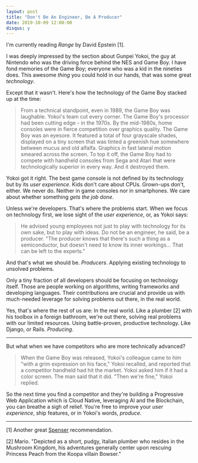 ```yaml
---
layout: post
title: "Don't Be An Engineer, Be A Producer"
date: 2019-10-09 12:00:00
disqus: y
---
```


I'm currently reading *Range* by David Epstein [1].

I was deeply impressed by the section about Gunpei Yokoi, the guy at
Nintendo who was the driving force behind the NES and Game Boy. I have
fond memories of the Game Boy; everyone who was a kid in the nineties
does. This awesome *thing* you could hold in our hands, that was some
great *technology*.

Except that it wasn't. Here's how the technology of the Game Boy
stacked up at the time:

> From a technical standpoint, even in 1989, the Game Boy was
> laughable. Yokoi's team cut every corner. The Game Boy's processor had
> been cutting edge - in the 1970s. By the mid-1980s, home consoles were
> in fierce competition over graphics quality. The Game Boy was an
> eyesore. It featured a total of four grayscale shades, displayed on a
> tiny screen that was tinted a greenish hue somewhere between mucus and
> old alfalfa. Graphics in fast lateral motion smeared across the
> screen. To top it off, the Game Boy had to compete with handheld
> consoles from Sega and Atari that were technologically superior in
> every way. And it destroyed them.

Yokoi got it right. The best game console is not defined by its
technology but by its *user experience*. Kids don't care about
CPUs. Grown-ups don't, either. We never do. Neither in game consoles
nor in smartphones. We care about whether something *gets the job
done*.

Unless we're developers. That's where the problems start. When we
focus on technology first, we lose sight of the *user experience*, or,
as Yokoi says:

> He advised young employees not just to play with technology for its
> own sake, but to play with ideas. Do not be an engineer, he said, be
> a producer. "The producer knows that there's such a thing as a
> semiconductor, but doesn't need to know its inner workings... That
> can be left to the experts."

And that's what we should be. *Producers*. Applying existing
technology to unsolved problems.

Only a tiny fraction of all developers should be focusing on
technology itself. Those are people working on algorithms, writing
frameworks and developing languages. Their contributions are crucial
and provide us with much-needed leverage for solving problems out
there, in the real world.

Yes, that's where the rest of us are: In the real world. Like a
plumber [2] with his toolbox in a foreign bathroom, we're out there,
solving real problems with our limited resources. Using battle-proven,
productive technology. Like Django, or Rails. *Producing*.

---

But what when we have competitors who are more technically advanced?

> When the Game Boy was released, Yokoi's colleague came to him "with a
> grim expression on his face," Yokoi recalled, and reported that a
> competitor handheld had hit the market. Yokoi asked him if it had a
> color screen. The man said that it did. "Then we're fine," Yokoi
> replied.

So the next time you find a competitor and they're building a
Progressive Web Application which is Cloud Native, leveraging AI and
the Blockchain, you can breathe a sigh of relief. You're free to
improve your *user experience*, ship features, or in Yokoi's words,
*produce*.

---

[1] Another great [Spenser][spenser] recommendation.

[2] Mario. "Depicted as a short, pudgy, Italian plumber who resides in
the Mushroom Kingdom, his adventures generally center upon rescuing
Princess Peach from the Koopa villain Bowser."


<!-- Links -->

[spenser]: https://spenser.xyz
